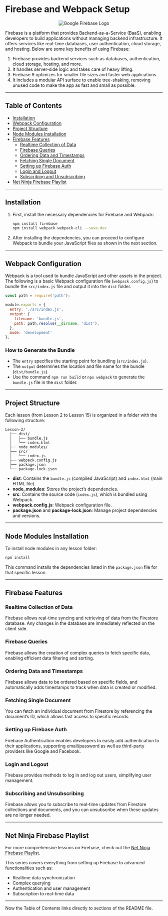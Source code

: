 # Firebase and Webpack Setup

<p align="center">
  <img src="https://firebase.google.com/images/brand-guidelines/logo-logomark.png" alt="Google Firebase Logo" />
</p>

Firebase is a platform that provides Backend-as-a-Service (BaaS), enabling developers to build applications without managing backend infrastructure. It offers services like real-time databases, user authentication, cloud storage, and hosting. Below are some key benefits of using Firebase:

1. Firebase provides backend services such as databases, authentication, cloud storage, hosting, and more.
2. It handles server-side logic and takes care of heavy lifting.
3. Firebase 9 optimizes for smaller file sizes and faster web applications.
4. It includes a modular API surface to enable tree-shaking, removing unused code to make the app as fast and small as possible.

---

## Table of Contents

- [Installation](#installation)
- [Webpack Configuration](#webpack-configuration)
- [Project Structure](#project-structure)
- [Node Modules Installation](#node-modules-installation)
- [Firebase Features](#firebase-features)
  - [Realtime Collection of Data](#realtime-collection-of-data)
  - [Firebase Queries](#firebase-queries)
  - [Ordering Data and Timestamps](#ordering-data-and-timestamps)
  - [Fetching Single Document](#fetching-single-document)
  - [Setting up Firebase Auth](#setting-up-firebase-auth)
  - [Login and Logout](#login-and-logout)
  - [Subscribing and Unsubscribing](#subscribing-and-unsubscribing)
- [Net Ninja Firebase Playlist](#net-ninja-firebase-playlist)

---

## Installation

1. First, install the necessary dependencies for Firebase and Webpack:

    ```bash
    npm install firebase
    npm install webpack webpack-cli --save-dev
    ```

2. After installing the dependencies, you can proceed to configure Webpack to bundle your JavaScript files as shown in the next section.

---

## Webpack Configuration

Webpack is a tool used to bundle JavaScript and other assets in the project. The following is a basic Webpack configuration file (`webpack.config.js`) to bundle the `src/index.js` file and output it into the `dist` folder.

```javascript
const path = require('path');

module.exports = {
  entry: './src/index.js',
  output: {
    filename: 'bundle.js',
    path: path.resolve(__dirname, 'dist'),
  },
  mode: 'development'
};
```

### How to Generate the Bundle

- The `entry` specifies the starting point for bundling (`src/index.js`).
- The `output` determines the location and file name for the bundle (`dist/bundle.js`).
- Use the command `npm run build` or `npx webpack` to generate the `bundle.js` file in the `dist` folder.

---

## Project Structure

Each lesson (from Lesson 2 to Lesson 15) is organized in a folder with the following structure:

```
Lesson-2/
  ├── dist/
  │   ├── bundle.js
  │   └── index.html
  ├── node_modules/
  ├── src/
  │   └── index.js
  ├── webpack.config.js
  ├── package.json
  └── package-lock.json
```

- **dist**: Contains the `bundle.js` (compiled JavaScript) and `index.html` (main HTML file).
- **node_modules**: Stores the project’s dependencies.
- **src**: Contains the source code (`index.js`), which is bundled using Webpack.
- **webpack.config.js**: Webpack configuration file.
- **package.json** and **package-lock.json**: Manage project dependencies and versions.

---

## Node Modules Installation

To install node modules in any lesson folder:

```bash
npm install
```

This command installs the dependencies listed in the `package.json` file for that specific lesson.

---

## Firebase Features

### Realtime Collection of Data

Firebase allows real-time syncing and retrieving of data from the Firestore database. Any changes in the database are immediately reflected on the client side.

### Firebase Queries

Firebase allows the creation of complex queries to fetch specific data, enabling efficient data filtering and sorting.

### Ordering Data and Timestamps

Firebase allows data to be ordered based on specific fields, and automatically adds timestamps to track when data is created or modified.

### Fetching Single Document

You can fetch an individual document from Firestore by referencing the document’s ID, which allows fast access to specific records.

### Setting up Firebase Auth

Firebase Authentication enables developers to easily add authentication to their applications, supporting email/password as well as third-party providers like Google and Facebook.

### Login and Logout

Firebase provides methods to log in and log out users, simplifying user management.

### Subscribing and Unsubscribing

Firebase allows you to subscribe to real-time updates from Firestore collections and documents, and you can unsubscribe when these updates are no longer needed.

---

## Net Ninja Firebase Playlist

For more comprehensive lessons on Firebase, check out the [Net Ninja Firebase Playlist](https://youtube.com/playlist?list=PL4cUxeGkcC9jERUGvbudErNCeSZHWUVlb&si=gyTgNXe83OM781v7).

This series covers everything from setting up Firebase to advanced functionalities such as:

- Realtime data synchronization
- Complex querying
- Authentication and user management
- Subscription to real-time data

---

Now the Table of Contents links directly to sections of the README file.
